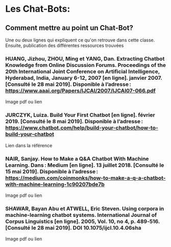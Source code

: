 # Les Chat-Bots:

## Comment mettre au point un Chat-Bot?

Une ou deux lignes qui expliquent ce qu'on retrouve dans cette classe. Ensuite, publication des différentes ressources trouvées

### HUANG, Jizhou, ZHOU, Ming et YANG, Dan. Extracting Chatbot Knowledge from Online Discussion Forums. Proceedings of the 20th International Joint Conference on Artificial Intelligence, Hyderabad, India, January 6-12, 2007 [en ligne]. janvier 2007. [Consulté le 28 mai 2019]. Disponible à l’adresse : https://www.aaai.org/Papers/IJCAI/2007/IJCAI07-066.pdf

Image pdf ou lien

### JURCZYK, Luiza. Build Your First Chatbot [en ligne]. février 2019. [Consulté le 8 mai 2019]. Disponible à l’adresse : https://www.chatbot.com/help/build-your-chatbot/how-to-build-your-chatbot

Lien dans la référence

### NAIR, Sanjay. How to Make a Q&A Chatbot With Machine Learning. Dans : Medium [en ligne]. 13 juillet 2018. [Consulté le 15 mai 2019]. Disponible à l’adresse : https://medium.com/coinmonks/how-to-make-a-q-a-chatbot-with-machine-learning-1c90207bde7b

Image pdf ou lien

### SHAWAR, Bayan Abu et ATWELL, Eric Steven. Using corpora in machine-learning chatbot systems. International Journal of Corpus Linguistics [en ligne]. 2005, Vol. 10, no 4, p. 489‑516. [Consulté le 28 mai 2019]. DOI 10.1075/ijcl.10.4.06sha

Image pdf ou lien
